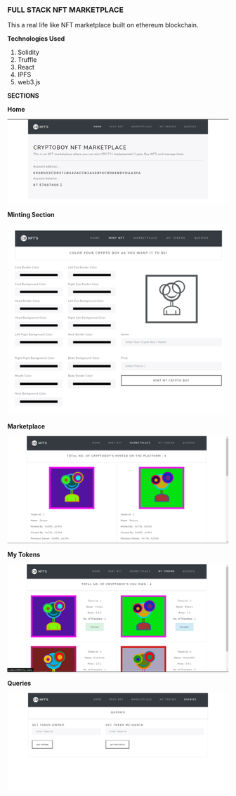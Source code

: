 ### **FULL STACK NFT MARKETPLACE**
This a real life like NFT marketplace built on ethereum blockchain. 

**Technologies Used** 
1. Solidity
2. Truffle
3. React
4. IPFS
5. web3.js

**SECTIONS**

**Home**

![image1](screenshots\image1.png)

**Minting Section**

![image2](screenshots\image2.png)

**Marketplace**

![image3](screenshots\image3.png)

**My Tokens**

![image4](screenshots\image4.png)

**Queries**

![image5](screenshots\image5.png)

